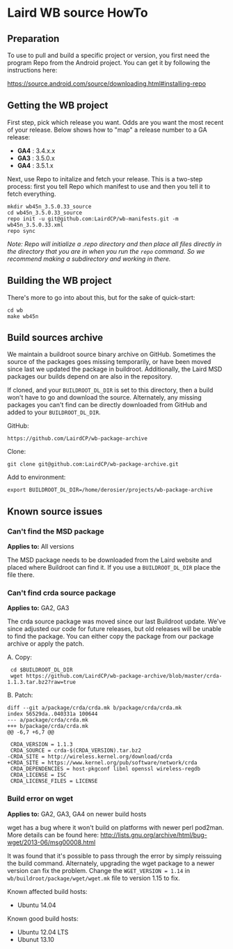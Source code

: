 Laird WB source HowTo
=====================

Preparation
-----------

To use to pull and build a specific project or version, you first need the program Repo from the Android project. You can get it by following the instructions here:

https://source.android.com/source/downloading.html#installing-repo

Getting the WB project
----------------------

First step, pick which release you want. Odds are you want the most recent of your release. Below shows how to "map" a release number to a GA release:

* __GA4__ : 3.4.x.x
* __GA3__ : 3.5.0.x
* __GA4__ : 3.5.1.x

Next, use Repo to initalize and fetch your release. This is a two-step process: first you tell Repo which manifest to use and then you tell it to fetch everything.

    mkdir wb45n_3.5.0.33_source
    cd wb45n_3.5.0.33_source
    repo init -u git@github.com:LairdCP/wb-manifests.git -m wb45n_3.5.0.33.xml
    repo sync

_Note: Repo will initialize a .repo directory and then place all files directly in the directory that you are in when you run the `repo` command. So we recommend making a subdirectory and working in there._

Building the WB project
-----------------------

There's more to go into about this, but for the sake of quick-start:

    cd wb
    make wb45n

Build sources archive
---------------------

We maintain a buildroot source binary archive on GitHub. Sometimes the source of the packages goes missing temporarily, or have been moved since last we updated the package in buildroot. Additionally, the Laird MSD packages our builds depend on are also in the repository.

If cloned, and your `BUILDROOT_DL_DIR` is set to this directory, then a build won't have to go and download the source. Alternately, any missing packages you can't find can be directly downloaded from GitHub and added to your `BUILDROOT_DL_DIR`.

GitHub:

    https://github.com/LairdCP/wb-package-archive

Clone:

	git clone git@github.com:LairdCP/wb-package-archive.git

Add to environment:

    export BUILDROOT_DL_DIR=/home/derosier/projects/wb-package-archive

Known source issues
-------------------

### Can't find the MSD package ###

__Applies to:__ All versions

The MSD package needs to be downloaded from the Laird website and placed where Buildroot can find it. If you use a `BUILDROOT_DL_DIR` place the file there.


### Can't find crda source package ###

__Applies to:__ GA2, GA3

The crda source package was moved since our last Buildroot update. We've since adjusted our code for future releases, but old releases will be unable to find the package. You can either copy the package from our package archive or apply the patch.

A. Copy:

     cd $BUILDROOT_DL_DIR
     wget https://github.com/LairdCP/wb-package-archive/blob/master/crda-1.1.3.tar.bz2?raw=true

B. Patch:

    diff --git a/package/crda/crda.mk b/package/crda/crda.mk
    index 56529da..040331a 100644
    --- a/package/crda/crda.mk
    +++ b/package/crda/crda.mk
    @@ -6,7 +6,7 @@

     CRDA_VERSION = 1.1.3
     CRDA_SOURCE = crda-$(CRDA_VERSION).tar.bz2
    -CRDA_SITE = http://wireless.kernel.org/download/crda
    +CRDA_SITE = https://www.kernel.org/pub/software/network/crda
     CRDA_DEPENDENCIES = host-pkgconf libnl openssl wireless-regdb
     CRDA_LICENSE = ISC
     CRDA_LICENSE_FILES = LICENSE

### Build error on wget ###

__Applies to:__ GA2, GA3, GA4 on newer build hosts

wget has a bug where it won't build on platforms with newer perl pod2man. More details can be found here: http://lists.gnu.org/archive/html/bug-wget/2013-06/msg00008.html

It was found that it's possible to pass through the error by simply reissuing the build command. Alternately, upgrading the wget package to a newer version can fix the problem. Change the `WGET_VERSION = 1.14` in `wb/buildroot/package/wget/wget.mk` file to version 1.15 to fix.

Known affected build hosts:

* Ubuntu 14.04

Known good build hosts:

* Ubuntu 12.04 LTS
* Ubunut 13.10



